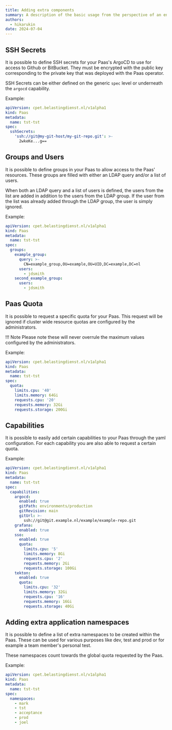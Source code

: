 ```yaml
---
title: Adding extra components
summary: A description of the basic usage from the perspective of an end user.
authors:
  - hikarukin
date: 2024-07-04
---
```


## SSH Secrets

It is possible to define SSH secrets for your Paas's ArgoCD to use for access to
Github or BitBucket. They must be encrypted with the public key corresponding to
the private key that was deployed with the Paas operator.

SSH Secrets can be either defined on the generic `spec` level or underneath the
`argocd` capability.

Example:
```yaml
apiVersion: cpet.belastingdienst.nl/v1alpha1
kind: Paas
metadata:
  name: tst-tst
spec:
  sshSecrets:
    'ssh://git@my-git-host/my-git-repo.git': >-
      2wkeKe...g==
```

## Groups and Users

It is possible to define groups in your Paas to allow access to the Paas' resources.
These groups are filled with either an LDAP query and/or a list of users.

When both an LDAP query and a list of users is defined, the users from the list
are added in addition to the users from the LDAP group. If the user from the list
was already added through the LDAP group, the user is simply ignored.

Example:
```yaml
apiVersion: cpet.belastingdienst.nl/v1alpha1
kind: Paas
metadata:
  name: tst-tst
spec:
  groups:
    example_group:
      query: >-
        CN=example_group,OU=example,OU=UID,DC=example,DC=nl
      users:
        - jdsmith
    second_example_group:
      users:
        - jdsmith
```

## Paas Quota

It is possible to request a specific quota for your Paas. This request will be
ignored if cluster wide resource quotas are configured by the administrators.

!!! Note
    Please note these will never overrule the maximum values configured by the
    administrators.

Example:
```yaml
apiVersion: cpet.belastingdienst.nl/v1alpha1
kind: Paas
metadata:
  name: tst-tst
spec:
  quota:
    limits.cpu: '40'
    limits.memory: 64Gi
    requests.cpu: '20'
    requests.memory: 32Gi
    requests.storage: 200Gi
```

## Capabilities

It is possible to easily add certain capabilities to your Paas through the yaml
configuration. For each capability you are also able to request a certain quota.

Example:
```yaml
apiVersion: cpet.belastingdienst.nl/v1alpha1
kind: Paas
metadata:
  name: tst-tst
spec:
  capabilities:
    argocd:
      enabled: true
      gitPath: environments/production
      gitRevision: main
      gitUrl: >-
        ssh://git@git.example.nl/example/example-repo.git
    grafana:
      enabled: true
    sso:
      enabled: true
      quota:
        limits.cpu: '5'
        limits.memory: 8Gi
        requests.cpu: '2'
        requests.memory: 2Gi
        requests.storage: 100Gi
    tekton:
      enabled: true
      quota:
        limits.cpu: '32'
        limits.memory: 32Gi
        requests.cpu: '16'
        requests.memory: 16Gi
        requests.storage: 40Gi
```

## Adding extra application namespaces

It is possible to define a list of extra namespaces to be created within the Paas.
These can be used for various purposes like dev, test and prod or for example a
team member's personal test.

These namespaces count towards the global quota requested by the Paas.

Example:
```yaml
apiVersion: cpet.belastingdienst.nl/v1alpha1
kind: Paas
metadata:
  name: tst-tst
spec:
  namespaces:
    - mark
    - tst
    - acceptance
    - prod
    - joel
```
